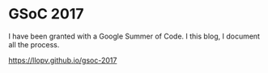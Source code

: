 GSoC 2017
=========

I have been granted with a Google Summer of Code. I this blog, I document all
the process.

https://llopv.github.io/gsoc-2017
